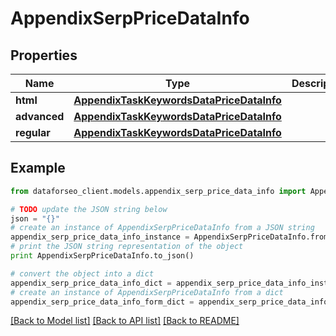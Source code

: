 # AppendixSerpPriceDataInfo


## Properties

Name | Type | Description | Notes
------------ | ------------- | ------------- | -------------
**html** | [**AppendixTaskKeywordsDataPriceDataInfo**](AppendixTaskKeywordsDataPriceDataInfo.md) |  | [optional] 
**advanced** | [**AppendixTaskKeywordsDataPriceDataInfo**](AppendixTaskKeywordsDataPriceDataInfo.md) |  | [optional] 
**regular** | [**AppendixTaskKeywordsDataPriceDataInfo**](AppendixTaskKeywordsDataPriceDataInfo.md) |  | [optional] 

## Example

```python
from dataforseo_client.models.appendix_serp_price_data_info import AppendixSerpPriceDataInfo

# TODO update the JSON string below
json = "{}"
# create an instance of AppendixSerpPriceDataInfo from a JSON string
appendix_serp_price_data_info_instance = AppendixSerpPriceDataInfo.from_json(json)
# print the JSON string representation of the object
print AppendixSerpPriceDataInfo.to_json()

# convert the object into a dict
appendix_serp_price_data_info_dict = appendix_serp_price_data_info_instance.to_dict()
# create an instance of AppendixSerpPriceDataInfo from a dict
appendix_serp_price_data_info_form_dict = appendix_serp_price_data_info.from_dict(appendix_serp_price_data_info_dict)
```
[[Back to Model list]](../README.md#documentation-for-models) [[Back to API list]](../README.md#documentation-for-api-endpoints) [[Back to README]](../README.md)


